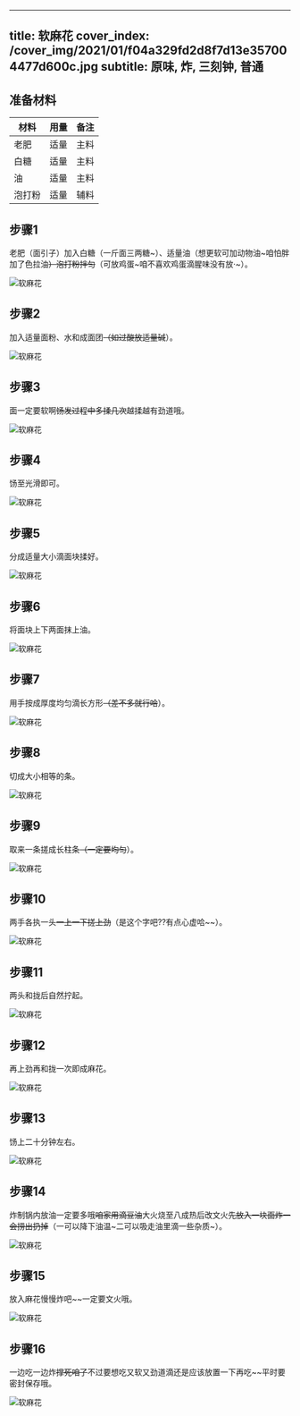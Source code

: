 
---
title: 软麻花
cover_index: /cover_img/2021/01/f04a329fd2d8f7d13e357004477d600c.jpg
subtitle: 原味, 炸, 三刻钟, 普通
---

## 准备材料

| 材料     | 用量 | 备注|
| ------- | ----- | --- |
| 老肥 | 适量| 主料 |
| 白糖 | 适量| 主料 |
| 油 | 适量| 主料 |
| 泡打粉 | 适量| 辅料 |

## 步骤1

老肥（面引子）加入白糖（一斤面三两糖~）、适量油（想更软可加动物油~咱怕胖加了色拉油~~）泡打粉拌匀~~（可放鸡蛋~咱不喜欢鸡蛋滴腥味没有放·~）。

![软麻花](https://i8.meishichina.com/attachment/recipe/201010/201010111450444.jpg?x-oss-process=style/p320) 

## 步骤2

加入适量面粉、水和成面团~~（如过酸放适量碱~~）。

![软麻花](https://i8.meishichina.com/attachment/recipe/201010/201010111450598.jpg?x-oss-process=style/p320) 

## 步骤3

面一定要软啊~~饧发过程中多揉几次~~越揉越有劲道哦。

![软麻花](https://i8.meishichina.com/attachment/recipe/201010/201010111451140.jpg?x-oss-process=style/p320) 

## 步骤4

饧至光滑即可。

![软麻花](https://i8.meishichina.com/attachment/recipe/201010/201010111451318.jpg?x-oss-process=style/p320) 

## 步骤5

分成适量大小滴面块揉好。

![软麻花](https://i8.meishichina.com/attachment/recipe/201010/201010111451461.jpg?x-oss-process=style/p320) 

## 步骤6

将面块上下两面抹上油。

![软麻花](https://i8.meishichina.com/attachment/recipe/201010/201010111452468.jpg?x-oss-process=style/p320) 

## 步骤7

用手按成厚度均匀滴长方形~~（差不多就行哈~~）。

![软麻花](https://i8.meishichina.com/attachment/recipe/201010/201010111453028.jpg?x-oss-process=style/p320) 

## 步骤8

切成大小相等的条。

![软麻花](https://i8.meishichina.com/attachment/recipe/201010/201010111453163.jpg?x-oss-process=style/p320) 

## 步骤9

取来一条搓成长柱条~~（一定要均匀~~）。

![软麻花](https://i8.meishichina.com/attachment/recipe/201010/201010111453309.jpg?x-oss-process=style/p320) 

## 步骤10

两手各执一头~~一上一下搓上劲~~（是这个字吧??有点心虚哈~~）。

![软麻花](https://i8.meishichina.com/attachment/recipe/201010/201010111453449.jpg?x-oss-process=style/p320) 

## 步骤11

两头和拢后自然拧起。

![软麻花](https://i8.meishichina.com/attachment/recipe/201010/201010111454095.jpg?x-oss-process=style/p320) 

## 步骤12

再上劲再和拢一次即成麻花。

![软麻花](https://i8.meishichina.com/attachment/recipe/201010/201010111454170.jpg?x-oss-process=style/p320) 

## 步骤13

饧上二十分钟左右。

![软麻花](https://i8.meishichina.com/attachment/recipe/201010/201010111455038.jpg?x-oss-process=style/p320) 

## 步骤14

炸制锅内放油一定要多哦~~咱家用滴豆油~~大火烧至八成热后改文火~~先放入一块面炸一会捞出扔掉~~（一可以降下油温~二可以吸走油里滴一些杂质~）。

![软麻花](https://i8.meishichina.com/attachment/recipe/201010/201010111456315.jpg?x-oss-process=style/p320) 

## 步骤15

放入麻花慢慢炸吧~~一定要文火哦。

![软麻花](https://i8.meishichina.com/attachment/recipe/201010/201010111457238.jpg?x-oss-process=style/p320) 

## 步骤16

一边吃一边炸~~撑死咱了~~不过要想吃又软又劲道滴还是应该放置一下再吃~~平时要密封保存哦。

![软麻花](https://i8.meishichina.com/attachment/recipe/201010/201010111458102.jpg?x-oss-process=style/p320) 

